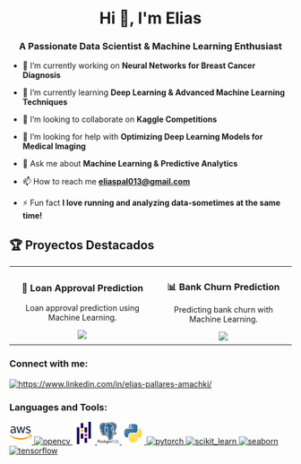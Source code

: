 <h1 align="center">Hi 👋, I'm Elias</h1>
<h3 align="center">A Passionate Data Scientist & Machine Learning Enthusiast</h3>

- 🧠  I’m currently working on **Neural Networks for Breast Cancer Diagnosis**

- 🌱 I’m currently learning **Deep Learning & Advanced Machine Learning Techniques**

- 👯 I’m looking to collaborate on **Kaggle Competitions**

- 🤝 I’m looking for help with **Optimizing Deep Learning Models for Medical Imaging**

- 💬 Ask me about **Machine Learning & Predictive Analytics**

- 📫 How to reach me **eliaspal013@gmail.com**

- ⚡ Fun fact **I love running and analyzing data-sometimes at the same time!**
## 🏆 Proyectos Destacados  

<table>
  <tr>
    <td align="center">
      <h3>🏦 Loan Approval Prediction</h3>
      <a href="https://github.com/eliaspal/loan_approval">
      </a>
      <p>Loan approval prediction using Machine Learning.</p>
      <a href="https://github.com/eliaspal/loan_approval">
        <img src="https://img.shields.io/badge/Código-000000?style=for-the-badge&logo=github"/>
      </a>
    </td>
    <td align="center">
      <h3>📊 Bank Churn Prediction</h3>
      <a href="https://github.com/eliaspal/bank-churn">
      </a>
      <p>Predicting bank churn with Machine Learning.</p>
      <a href="https://github.com/eliaspal/bank-churn">
        <img src="https://img.shields.io/badge/Código-000000?style=for-the-badge&logo=github"/>
      </a>
    </td>
  </tr>
</table>



<h3 align="left">Connect with me:</h3>
<p align="left">
<a href="https://linkedin.com/in/https://www.linkedin.com/in/elias-pallares-amachki/" target="blank"><img align="center" src="https://raw.githubusercontent.com/rahuldkjain/github-profile-readme-generator/master/src/images/icons/Social/linked-in-alt.svg" alt="https://www.linkedin.com/in/elias-pallares-amachki/" height="30" width="40" /></a>
</p>

<h3 align="left">Languages and Tools:</h3>
<p align="left"> <a href="https://aws.amazon.com" target="_blank" rel="noreferrer"> <img src="https://raw.githubusercontent.com/devicons/devicon/master/icons/amazonwebservices/amazonwebservices-original-wordmark.svg" alt="aws" width="40" height="40"/> </a> <a href="https://opencv.org/" target="_blank" rel="noreferrer"> <img src="https://www.vectorlogo.zone/logos/opencv/opencv-icon.svg" alt="opencv" width="40" height="40"/> </a> <a href="https://pandas.pydata.org/" target="_blank" rel="noreferrer"> <img src="https://raw.githubusercontent.com/devicons/devicon/2ae2a900d2f041da66e950e4d48052658d850630/icons/pandas/pandas-original.svg" alt="pandas" width="40" height="40"/> </a> <a href="https://www.postgresql.org" target="_blank" rel="noreferrer"> <img src="https://raw.githubusercontent.com/devicons/devicon/master/icons/postgresql/postgresql-original-wordmark.svg" alt="postgresql" width="40" height="40"/> </a> <a href="https://www.python.org" target="_blank" rel="noreferrer"> <img src="https://raw.githubusercontent.com/devicons/devicon/master/icons/python/python-original.svg" alt="python" width="40" height="40"/> </a> <a href="https://pytorch.org/" target="_blank" rel="noreferrer"> <img src="https://www.vectorlogo.zone/logos/pytorch/pytorch-icon.svg" alt="pytorch" width="40" height="40"/> </a> <a href="https://scikit-learn.org/" target="_blank" rel="noreferrer"> <img src="https://upload.wikimedia.org/wikipedia/commons/0/05/Scikit_learn_logo_small.svg" alt="scikit_learn" width="40" height="40"/> </a> <a href="https://seaborn.pydata.org/" target="_blank" rel="noreferrer"> <img src="https://seaborn.pydata.org/_images/logo-mark-lightbg.svg" alt="seaborn" width="40" height="40"/> </a> <a href="https://www.tensorflow.org" target="_blank" rel="noreferrer"> <img src="https://www.vectorlogo.zone/logos/tensorflow/tensorflow-icon.svg" alt="tensorflow" width="40" height="40"/> </a> </p>
